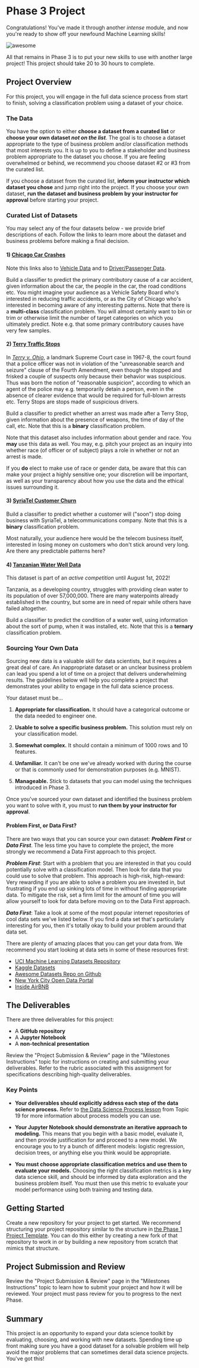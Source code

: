 
# Phase 3 Project

Congratulations! You've made it through another _intense_ module, and now you're ready to show off your newfound Machine Learning skills!

![awesome](https://raw.githubusercontent.com/learn-co-curriculum/dsc-phase-3-project/main/images/smart.gif)

All that remains in Phase 3 is to put your new skills to use with another large project! This project should take 20 to 30 hours to complete.

## Project Overview

For this project, you will engage in the full data science process from start to finish, solving a classification problem using a dataset of your choice.

### The Data

You have the option to either **choose a dataset from a curated list** or **choose your own dataset _not on the list_**. The goal is to choose a dataset appropriate to the type of business problem and/or classification methods that most interests you. It is up to you to define a stakeholder and business problem appropriate to the dataset you choose. If you are feeling overwhelmed or behind, we recommend you choose dataset #2 or #3 from the curated list.

If you choose a dataset from the curated list, **inform your instructor which dataset you chose** and jump right into the project. If you choose your own dataset, **run the dataset and business problem by your instructor for approval** before starting your project.

### Curated List of Datasets

You may select any of the four datasets below - we provide brief descriptions of each. Follow the links to learn more about the dataset and business problems before making a final decision.

#### 1) [Chicago Car Crashes](https://data.cityofchicago.org/Transportation/Traffic-Crashes-Crashes/85ca-t3if)
Note this links also to [Vehicle Data](https://data.cityofchicago.org/Transportation/Traffic-Crashes-Vehicles/68nd-jvt3) and to [Driver/Passenger Data](https://data.cityofchicago.org/Transportation/Traffic-Crashes-People/u6pd-qa9d).

Build a classifier to predict the primary contributory cause of a car accident, given information about the car, the people in the car, the road conditions etc. You might imagine your audience as a Vehicle Safety Board who's interested in reducing traffic accidents, or as the City of Chicago who's interested in becoming aware of any interesting patterns. Note that there is a **multi-class** classification problem. You will almost certainly want to bin or trim or otherwise limit the number of target categories on which you ultimately predict. Note e.g. that some primary contributory causes have very few samples.

#### 2) [Terry Traffic Stops](https://catalog.data.gov/dataset/terry-stops)
In [*Terry v. Ohio*](https://www.oyez.org/cases/1967/67), a landmark Supreme Court case in 1967-8, the court found that a police officer was not in violation of the "unreasonable search and seizure" clause of the Fourth Amendment, even though he stopped and frisked a couple of suspects only because their behavior was suspicious. Thus was born the notion of "reasonable suspicion", according to which an agent of the police may e.g. temporarily detain a person, even in the absence of clearer evidence that would be required for full-blown arrests etc. Terry Stops are stops made of suspicious drivers.

Build a classifier to predict whether an arrest was made after a Terry Stop, given information about the presence of weapons, the time of day of the call, etc. Note that this is a **binary** classification problem.

Note that this dataset also includes information about gender and race. You **may** use this data as well. You may, e.g. pitch your project as an inquiry into whether race (of officer or of subject) plays a role in whether or not an arrest is made.

If you **do** elect to make use of race or gender data, be aware that this can make your project a highly sensitive one; your discretion will be important, as well as your transparency about how you use the data and the ethical issues surrounding it.

#### 3) [SyriaTel Customer Churn](https://www.kaggle.com/becksddf/churn-in-telecoms-dataset)

Build a classifier to predict whether a customer will ("soon") stop doing business with SyriaTel, a telecommunications company. Note that this is a **binary** classification problem.

Most naturally, your audience here would be the telecom business itself, interested in losing money on customers who don't stick around very long. Are there any predictable patterns here?

#### 4) [Tanzanian Water Well Data](https://www.drivendata.org/competitions/7/pump-it-up-data-mining-the-water-table/page/23/)
This dataset is part of an *active competition* until August 1st, 2022!

Tanzania, as a developing country, struggles with providing clean water to its population of over 57,000,000. There are many waterpoints already established in the country, but some are in need of repair while others have failed altogether.

Build a classifier to predict the condition of a water well, using information about the sort of pump, when it was installed, etc. Note that this is a **ternary** classification problem.

### Sourcing Your Own Data

Sourcing new data is a valuable skill for data scientists, but it requires a great deal of care. An inappropriate dataset or an unclear business problem can lead you spend a lot of time on a project that delivers underwhelming results. The guidelines below will help you complete a project that demonstrates your ability to engage in the full data science process.

Your dataset must be...

1. **Appropriate for classification.** It should have a categorical outcome or the data needed to engineer one.   

2. **Usable to solve a specific business problem.** This solution must rely on your classification model.

3. **Somewhat complex.** It should contain a minimum of 1000 rows and 10 features.

4. **Unfamiliar.** It can't be one we've already worked with during the course or that is commonly used for demonstration purposes (e.g. MNIST).

5. **Manageable.** Stick to datasets that you can model using the techniques introduced in Phase 3.

Once you've sourced your own dataset and identified the business problem you want to solve with it, you must to **run them by your instructor for approval**.

#### Problem First, or Data First?

There are two ways that you can source your own dataset: **_Problem First_** or **_Data First_**. The less time you have to complete the project, the more strongly we recommend a Data First approach to this project.

**_Problem First_**: Start with a problem that you are interested in that you could potentially solve with a classification model. Then look for data that you could use to solve that problem. This approach is high-risk, high-reward: Very rewarding if you are able to solve a problem you are invested in, but frustrating if you end up sinking lots of time in without finding appropriate data. To mitigate the risk, set a firm limit for the amount of time you will allow yourself to look for data before moving on to the Data First approach.

**_Data First_**: Take a look at some of the most popular internet repositories of cool data sets we've listed below. If you find a data set that's particularly interesting for you, then it's totally okay to build your problem around that data set.

There are plenty of amazing places that you can get your data from. We recommend you start looking at data sets in some of these resources first:

* [UCI Machine Learning Datasets Repository](https://archive.ics.uci.edu/ml/datasets.php)
* [Kaggle Datasets](https://www.kaggle.com/datasets)
* [Awesome Datasets Repo on Github](https://github.com/awesomedata/awesome-public-datasets)
* [New York City Open Data Portal](https://opendata.cityofnewyork.us/)
* [Inside AirBNB](http://insideairbnb.com/)

## The Deliverables

There are three deliverables for this project:

* A **GitHub repository**
* A **Jupyter Notebook**
* A **non-technical presentation**

Review the "Project Submission & Review" page in the "Milestones Instructions" topic for instructions on creating and submitting your deliverables. Refer to the rubric associated with this assignment for specifications describing high-quality deliverables.

### Key Points

* **Your deliverables should explicitly address each step of the data science process.** Refer to [the Data Science Process lesson](https://github.com/learn-co-curriculum/dsc-data-science-processes) from Topic 19 for more information about process models you can use.

* **Your Jupyter Notebook should demonstrate an iterative approach to modeling.** This means that you begin with a basic model, evaluate it, and then provide justification for and proceed to a new model. We encourage you to try a bunch of different models: logistic regression, decision trees, or anything else you think would be appropriate.

* **You must choose appropriate classification metrics and use them to evaluate your models.** Choosing the right classification metrics is a key data science skill, and should be informed by data exploration and the business problem itself. You must then use this metric to evaluate your model performance using both training and testing data.

## Getting Started

Create a new repository for your project to get started. We recommend structuring your project repository similar to the structure in [the Phase 1 Project Template](https://github.com/learn-co-curriculum/dsc-project-template). You can do this either by creating a new fork of that repository to work in or by building a new repository from scratch that mimics that structure.

## Project Submission and Review

Review the "Project Submission & Review" page in the "Milestones Instructions" topic to learn how to submit your project and how it will be reviewed. Your project must pass review for you to progress to the next Phase.

## Summary

This project is an opportunity to expand your data science toolkit by evaluating, choosing, and working with new datasets. Spending time up front making sure you have a good dataset for a solvable problem will help avoid the major problems that can sometimes derail data science projects. You've got this!
